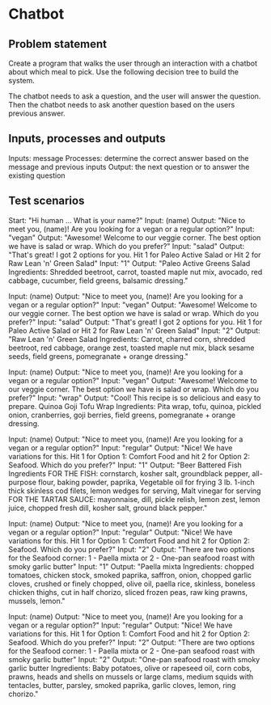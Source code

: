 # Chatbot

## Problem statement

Create a program that walks the user through an interaction with a chatbot about which meal to pick. Use the following decision tree to build the system.

The chatbot needs to ask a question, and the user will answer the question. Then the chatbot needs to ask another question based on the users previous answer.

## Inputs, processes and outputs

Inputs: message
Processes: determine the correct answer based on the message and previous inputs
Output: the next question or to answer the existing question

## Test scenarios

Start: "Hi human ... What is your name?"
Input: (name)
Output: "Nice to meet you, (name)! Are you looking for a vegan or a regular option?"
Input: "vegan"
Output: "Awesome! Welcome to our veggie corner. The best option we have is salad or wrap. Which do you prefer?"
Input: "salad"
Output: "That's great! I got 2 options for you. Hit 1 for Paleo Active Salad or Hit 2 for Raw Lean 'n' Green Salad"
Input: "1"
Output: "Paleo Active Greens Salad Ingredients: Shredded beetroot, carrot, toasted maple nut mix, avocado, red cabbage, cucumber, field greens, balsamic dressing."

Input: (name)
Output: "Nice to meet you, (name)! Are you looking for a vegan or a regular option?"
Input: "vegan"
Output: "Awesome! Welcome to our veggie corner. The best option we have is salad or wrap. Which do you prefer?"
Input: "salad"
Output: "That's great! I got 2 options for you. Hit 1 for Paleo Active Salad or Hit 2 for Raw Lean 'n' Green Salad"
Input: "2"
Output: "Raw Lean 'n' Green Salad Ingredients: Carrot, charred corn, shredded beetroot, red cabbage, orange zest, toasted maple nut mix, black sesame seeds, field greens, pomegranate + orange dressing."

Input: (name)
Output: "Nice to meet you, (name)! Are you looking for a vegan or a regular option?"
Input: "vegan"
Output: "Awesome! Welcome to our veggie corner. The best option we have is salad or wrap. Which do you prefer?"
Input: "wrap"
Output: "Cool! This recipe is so delicious and easy to prepare. Quinoa Goji Tofu Wrap Ingredients: Pita wrap, tofu, quinoa, pickled onion, cranberries, goji berries, field greens, pomegranate + orange dressing.

Input: (name)
Output: "Nice to meet you, (name)! Are you looking for a vegan or a regular option?"
Input: "regular"
Output: "Nice! We have variations for this. Hit 1 for Option 1: Comfort Food and hit 2 for Option 2: Seafood. Which do you prefer?"
Input: "1"
Output: "Beer Battered Fish Ingredients FOR THE FISH: cornstarch, kosher salt, groundblack pepper, all-purpose flour, baking powder, paprika, Vegetable oil for frying
3 lb. 1-inch thick skinless cod filets, lemon wedges for serving, Malt vinegar for serving
FOR THE TARTAR SAUCE: mayonnaise, dill, pickle relish, lemon zest, lemon juice, chopped fresh dill, kosher salt, ground black pepper."

Input: (name)
Output: "Nice to meet you, (name)! Are you looking for a vegan or a regular option?"
Input: "regular"
Output: "Nice! We have variations for this. Hit 1 for Option 1: Comfort Food and hit 2 for Option 2: Seafood. Which do you prefer?"
Input: "2"
Output: "There are two options for the Seafood corner: 1 - Paella mixta or 2 - One-pan seafood roast with smoky garlic butter"
Input: "1"
Output: "Paella mixta Ingredients: chopped tomatoes, chicken stock, smoked paprika, saffron, onion, chopped garlic cloves, crushed or finely chopped, olive oil, paella rice, skinless, boneless chicken thighs, cut in half chorizo, sliced frozen peas, raw king prawns, mussels, lemon."

Input: (name)
Output: "Nice to meet you, (name)! Are you looking for a vegan or a regular option?"
Input: "regular"
Output: "Nice! We have variations for this. Hit 1 for Option 1: Comfort Food and hit 2 for Option 2: Seafood. Which do you prefer?"
Input: "2"
Output: "There are two options for the Seafood corner: 1 - Paella mixta or 2 - One-pan seafood roast with smoky garlic butter"
Input: "2"
Output: "One-pan seafood roast with smoky garlic butter Ingredients: Baby potatoes,
olive or rapeseed oil, corn cobs, prawns, heads and shells on mussels or large clams, medium squids with tentacles, butter, parsley, smoked paprika, garlic cloves, lemon, ring chorizo."
